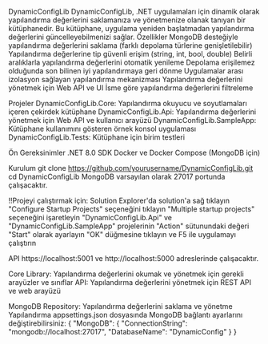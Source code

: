 DynamicConfigLib
DynamicConfigLib, .NET uygulamaları için dinamik olarak yapılandırma değerlerini saklamanıza ve yönetmenize olanak tanıyan bir kütüphanedir. Bu kütüphane, uygulama yeniden başlatmadan yapılandırma değerlerini güncelleyebilmenizi sağlar.
Özellikler
MongoDB desteğiyle yapılandırma değerlerini saklama (farklı depolama türlerine genişletilebilir)
Yapılandırma değerlerine tip güvenli erişim (string, int, bool, double)
Belirli aralıklarla yapılandırma değerlerini otomatik yenileme
Depolama erişilemez olduğunda son bilinen iyi yapılandırmaya geri dönme
Uygulamalar arası izolasyon sağlayan yapılandırma mekanizması
Yapılandırma değerlerini yönetmek için Web API ve UI
İsme göre yapılandırma değerlerini filtreleme

Projeler
DynamicConfigLib.Core: Yapılandırma okuyucu ve soyutlamaları içeren çekirdek kütüphane
DynamicConfigLib.Api: Yapılandırma değerlerini yönetmek için Web API ve kullanıcı arayüzü
DynamicConfigLib.SampleApp: Kütüphane kullanımını gösteren örnek konsol uygulaması
DynamicConfigLib.Tests: Kütüphane için birim testleri

Ön Gereksinimler
.NET 8.0 SDK
Docker ve Docker Compose (MongoDB için)

Kurulum
git clone https://github.com/yourusername/DynamicConfigLib.git
cd DynamicConfigLib
MongoDB varsayılan olarak 27017 portunda çalışacaktır.

!!Projeyi çalıştırmak için:
Solution Explorer'da solution'a sağ tıklayın
"Configure Startup Projects" seçeneğini tıklayın
"Multiple startup projects" seçeneğini işaretleyin
"DynamicConfigLib.Api" ve "DynamicConfigLib.SampleApp" projelerinin "Action" sütunundaki değeri "Start" olarak ayarlayın
"OK" düğmesine tıklayın ve F5 ile uygulamayı çalıştırın

API https://localhost:5001 ve http://localhost:5000 adreslerinde çalışacaktır.

Core Library: Yapılandırma değerlerini okumak ve yönetmek için gerekli arayüzler ve sınıflar
API: Yapılandırma değerlerini yönetmek için REST API ve web arayüzü

MongoDB Repository: Yapılandırma değerlerini saklama ve yönetme
Yapılandırma
appsettings.json dosyasında MongoDB bağlantı ayarlarını değiştirebilirsiniz:
{
  "MongoDB": {
    "ConnectionString": "mongodb://localhost:27017",
    "DatabaseName": "DynamicConfig"
  }
}
